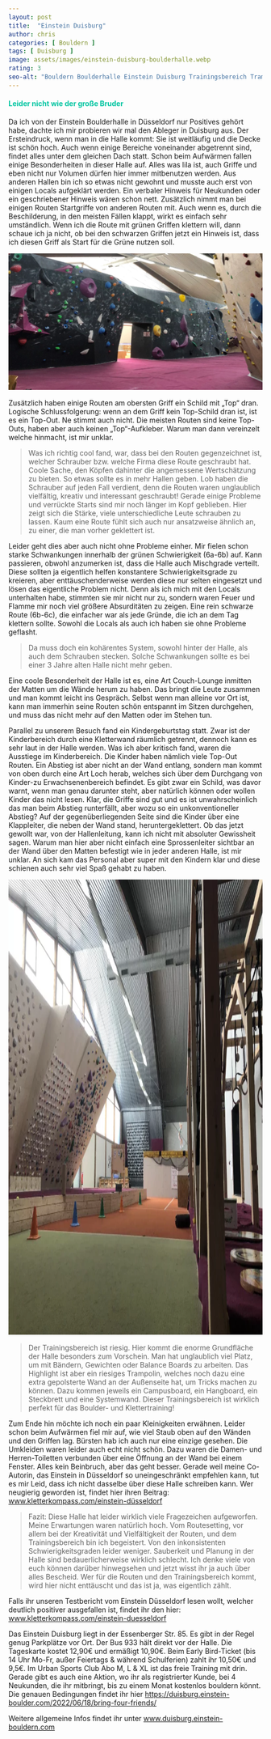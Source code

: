 ```yaml
---
layout: post
title:  "Einstein Duisburg"
author: chris
categories: [ Bouldern ]
tags: [ Duisburg ]
image: assets/images/einstein-duisburg-boulderhalle.webp
rating: 3
seo-alt: "Bouldern Boulderhalle Einstein Duisburg Trainingsbereich Trampolin Indoor Klettern Kletterhalle Kinderfreundlich"
---
```

#### <span style="color:#00c5a1">Leider nicht wie der große Bruder</span>
Da ich von der Einstein Boulderhalle in Düsseldorf nur Positives gehört habe, dachte ich mir probieren wir mal den Ableger in Duisburg aus.
Der Ersteindruck, wenn man in die Halle kommt: Sie ist weitläufig und die Decke ist schön hoch. Auch wenn einige Bereiche voneinander abgetrennt sind, findet alles unter dem gleichen Dach statt.  Schon beim Aufwärmen fallen einige Besonderheiten in dieser Halle auf. Alles was lila ist, auch Griffe und eben nicht nur Volumen dürfen hier immer mitbenutzen werden. Aus anderen Hallen bin ich so etwas nicht gewohnt und musste auch erst von einigen Locals aufgeklärt werden. Ein verbaler Hinweis für Neukunden oder ein geschriebener Hinweis wären schon nett. Zusätzlich nimmt man bei einigen Routen Startgriffe von anderen Routen mit. Auch wenn es, durch die Beschilderung, in den meisten Fällen klappt, wirkt es einfach sehr umständlich. Wenn ich die Route mit grünen Griffen klettern will, dann schaue ich ja nicht, ob bei den schwarzen Griffen jetzt ein Hinweis ist, dass ich diesen Griff als Start für die Grüne nutzen soll.

<img src="/assets/images/einbinden/einstein-duisburg-lila-griffe-boulderwand.webp" loading="lazy" alt="Einstein-Duisburg-lila-Griffe-Boulderwand-Besonderheit" title="Einstein Duisburg Boulderwand mit lila Griffen" />

Zusätzlich haben einige Routen am obersten Griff ein Schild mit „Top“ dran. Logische Schlussfolgerung: wenn an dem Griff kein Top-Schild dran ist, ist es ein Top-Out. Ne stimmt auch nicht. Die meisten Routen sind keine Top-Outs, haben aber auch keinen „Top“-Aufkleber. Warum man dann vereinzelt welche hinmacht, ist mir unklar.

>Was ich richtig cool fand, war, dass bei den Routen gegenzeichnet ist, welcher Schrauber bzw. welche Firma diese Route geschraubt hat. Coole Sache, den Köpfen dahinter die angemessene Wertschätzung zu bieten. So etwas sollte es in mehr Hallen geben. Lob haben die Schrauber auf jeden Fall verdient, denn die Routen waren unglaublich vielfältig, kreativ und interessant geschraubt! Gerade einige Probleme und verrückte Starts sind mir noch länger im Kopf geblieben. Hier zeigt sich die Stärke, viele unterschiedliche Leute schrauben zu lassen. Kaum eine Route fühlt sich auch nur ansatzweise ähnlich an, zu einer, die man vorher geklettert ist.


Leider geht dies aber auch nicht ohne Probleme einher. Mir fielen schon starke Schwankungen innerhalb der grünen Schwierigkeit (6a-6b) auf. Kann passieren, obwohl anzumerken ist, dass die Halle auch Mischgrade verteilt. Diese sollten ja eigentlich helfen konstantere Schwierigkeitsgrade zu kreieren, aber enttäuschenderweise werden diese nur selten eingesetzt und lösen das eigentliche Problem nicht. Denn als ich mich mit den Locals unterhalten habe, stimmten sie mir nicht nur zu, sondern waren Feuer und Flamme mir noch viel größere Absurditäten zu zeigen. Eine rein schwarze Route (6b-6c), die einfacher war als jede Gründe, die ich an dem Tag klettern sollte. Sowohl die Locals als auch ich haben sie ohne Probleme geflasht.

>Da muss doch ein kohärentes System, sowohl hinter der Halle, als auch dem Schrauben stecken. Solche Schwankungen sollte es bei einer 3 Jahre alten Halle nicht mehr geben.

Eine coole Besonderheit der Halle ist es, eine Art Couch-Lounge inmitten der Matten um die Wände herum zu haben. Das bringt die Leute zusammen und man kommt leicht ins Gespräch. Selbst wenn man alleine vor Ort ist, kann man immerhin seine Routen schön entspannt im Sitzen durchgehen, und muss das nicht mehr auf den Matten oder im Stehen tun.

Parallel zu unserem Besuch fand ein Kindergeburtstag statt. Zwar ist der Kinderbereich durch eine Kletterwand räumlich getrennt, dennoch kann es sehr laut in der Halle werden. Was ich aber kritisch fand, waren die Ausstiege im Kinderbereich. Die Kinder haben nämlich viele Top-Out Routen. Ein Abstieg ist aber nicht an der Wand entlang, sondern man kommt von oben durch eine Art Loch herab, welches sich über dem Durchgang von Kinder-zu Erwachsenenbereich befindet. Es gibt zwar ein Schild, was davor warnt, wenn man genau darunter steht, aber natürlich können oder wollen Kinder das nicht lesen. Klar, die Griffe sind gut und es ist unwahrscheinlich das man beim Abstieg runterfällt, aber wozu so ein unkonventioneller Abstieg? Auf der gegenüberliegenden Seite sind die Kinder über eine Klappleiter, die neben der Wand stand, heruntergeklettert. Ob das jetzt gewollt war, von der Hallenleitung, kann ich nicht mit absoluter Gewissheit sagen. Warum man hier aber nicht einfach eine Sprossenleiter sichtbar an der Wand über den Matten befestigt wie in jeder anderen Halle, ist mir unklar. An sich kam das Personal aber super mit den Kindern klar und diese schienen auch sehr viel Spaß gehabt zu haben.



<img src="/assets/images/einbinden/einstein-duisburg-trainingsbereich.webp" loading="lazy" width="1200" height="900" alt="Einstein-Duisburg-Trainingsbereich-Campusboard-Hangboard-Trampolin" title="Einstein Duisburg Trainingsbereich mit Campusboard Hangboard und Trampolin"/>


>Der Trainingsbereich ist riesig. Hier kommt die enorme Grundfläche der Halle besonders zum Vorschein. Man hat unglaublich viel Platz, um mit Bändern, Gewichten oder Balance Boards zu arbeiten. Das Highlight ist aber ein riesiges Trampolin, welches noch dazu eine extra gepolsterte Wand an der Außenseite hat, um Tricks machen zu können. Dazu kommen jeweils ein Campusboard, ein Hangboard, ein Steckbrett und eine Systemwand. Dieser Trainingsbereich ist wirklich perfekt für das Boulder- und Klettertraining!

Zum Ende hin möchte ich noch ein paar Kleinigkeiten erwähnen. Leider schon beim Aufwärmen fiel mir auf, wie viel Staub oben auf den Wänden und den Griffen lag. Bürsten hab ich auch nur eine einzige gesehen.
Die Umkleiden waren leider auch echt nicht schön. Dazu waren die Damen- und Herren-Toiletten verbunden über eine Öffnung an der Wand bei einem Fenster. Alles kein Beinbruch, aber das geht besser. Gerade weil meine Co-Autorin, das Einstein in Düsseldorf so uneingeschränkt empfehlen kann, tut es mir Leid, dass ich nicht dasselbe über diese Halle schreiben kann.
Wer neugierig geworden ist, findet hier ihren Beitrag: <a href="https://kletterkompass.com/einstein-d%C3%BCsseldorf/" target="_blank">www.kletterkompass.com/einstein-düsseldorf</a>


>Fazit: Diese Halle hat leider wirklich viele Fragezeichen aufgeworfen. Meine Erwartungen waren natürlich hoch. Vom Routesetting, vor allem bei der Kreativität und Vielfältigkeit der Routen, und dem Trainingsbereich bin ich begeistert. Von den inkonsistenten Schwierigkeitsgraden leider weniger. Sauberkeit und Planung in der Halle sind bedauerlicherweise wirklich schlecht. Ich denke viele von euch können darüber hinwegsehen und jetzt wisst ihr ja auch über alles Bescheid. Wer für die Routen und den Trainingsbereich kommt, wird hier nicht enttäuscht und das ist ja, was eigentlich zählt.

Falls ihr unseren Testbericht vom Einstein Düsseldorf lesen wollt, welcher deutlich positiver ausgefallen ist, findet ihr den hier: <a href="https://kletterkompass.com/einstein-duesseldorf/" target="_blank">www.kletterkompass.com/einstein-duesseldorf</a>  

Das Einstein Duisburg liegt in der Essenberger Str. 85. Es gibt in der Regel genug Parkplätze vor Ort. Der Bus 933 hält direkt vor der Halle. Die Tageskarte kostet 12,90€ und ermäßigt 10,90€. Beim Early Bird-Ticket (bis 14 Uhr Mo-Fr, außer Feiertags & während Schulferien) zahlt ihr 10,50€ und 9,5€. Im Urban Sports Club Abo M, L & XL ist das freie Training mit drin.
Gerade gibt es auch eine Aktion, wo ihr als registrierter Kunde, bei 4 Neukunden, die ihr mitbringt, bis zu einem Monat kostenlos bouldern könnt. Die genauen Bedingungen findet ihr hier <a href="https://duisburg.einstein-boulder.com/bring-four-friends" target="_blank">https://duisburg.einstein-boulder.com/2022/06/18/bring-four-friends/</a> 

Weitere allgemeine Infos findet ihr unter <a href="https://duisburg.einstein-boulder.com/" target="_blank">www.duisburg.einstein-bouldern.com</a>
